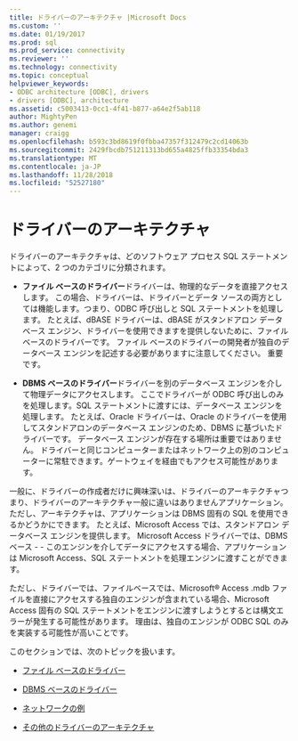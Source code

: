 ```yaml
---
title: ドライバーのアーキテクチャ |Microsoft Docs
ms.custom: ''
ms.date: 01/19/2017
ms.prod: sql
ms.prod_service: connectivity
ms.reviewer: ''
ms.technology: connectivity
ms.topic: conceptual
helpviewer_keywords:
- ODBC architecture [ODBC], drivers
- drivers [ODBC], architecture
ms.assetid: c5003413-0cc1-4f41-b877-a64e2f5ab118
author: MightyPen
ms.author: genemi
manager: craigg
ms.openlocfilehash: b593c3bd8619f0fbba47357f312479c2cd14063b
ms.sourcegitcommit: 2429fbcdb751211313bd655a4825ffb33354bda3
ms.translationtype: MT
ms.contentlocale: ja-JP
ms.lasthandoff: 11/28/2018
ms.locfileid: "52527180"
---
```

# <a name="driver-architecture"></a>ドライバーのアーキテクチャ
ドライバーのアーキテクチャは、どのソフトウェア プロセス SQL ステートメントによって、2 つのカテゴリに分類されます。  
  
-   **ファイル ベースのドライバー**ドライバーは、物理的なデータを直接アクセスします。 この場合、ドライバーは、ドライバーとデータ ソースの両方としては機能します。つまり、ODBC 呼び出しと SQL ステートメントを処理します。 たとえば、dBASE ドライバーは、dBASE がスタンドアロン データベース エンジン、ドライバーを使用できますを提供しないために、ファイル ベースのドライバーです。 ファイル ベースのドライバーの開発者が独自のデータベース エンジンを記述する必要がありますに注意してください。 重要です。  
  
-   **DBMS ベースのドライバー**ドライバーを別のデータベース エンジンを介して物理データにアクセスします。 ここでドライバーが ODBC 呼び出しのみを処理します。SQL ステートメントに渡すには、データベース エンジンを処理します。 たとえば、Oracle ドライバーは、Oracle のドライバーを使用してスタンドアロンのデータベース エンジンのため、DBMS に基づいたドライバーです。 データベース エンジンが存在する場所は重要ではありません。 ドライバーと同じコンピューターまたはネットワーク上の別のコンピューターに常駐できます。ゲートウェイを経由でもアクセス可能性があります。  
  
 一般に、ドライバーの作成者だけに興味深いは、ドライバーのアーキテクチャつまり、ドライバーのアーキテクチャ一般に違いはありませんアプリケーション。 ただし、アーキテクチャは、アプリケーションは DBMS 固有の SQL を使用できるかどうかにできます。 たとえば、Microsoft Access では、スタンドアロン データベース エンジンを提供します。 Microsoft Access ドライバーでは、DBMS ベース - - このエンジンを介してデータにアクセスする場合、アプリケーションは Microsoft Access、SQL ステートメントを処理エンジンに渡すことができます。  
  
 ただし、ドライバーでは、ファイルベースでは、Microsoft® Access .mdb ファイルを直接にアクセスする独自のエンジンが含まれている場合、Microsoft Access 固有の SQL ステートメントをエンジンに渡すしようとするとは構文エラーが発生する可能性があります。 理由は、独自のエンジンが ODBC SQL のみを実装する可能性が高いことです。  
  
 このセクションでは、次のトピックを扱います。  
  
-   [ファイル ベースのドライバー](../../odbc/reference/file-based-drivers.md)  
  
-   [DBMS ベースのドライバー](../../odbc/reference/dbms-based-drivers.md)  
  
-   [ネットワークの例](../../odbc/reference/network-example.md)  
  
-   [その他のドライバーのアーキテクチャ](../../odbc/reference/other-driver-architectures.md)
